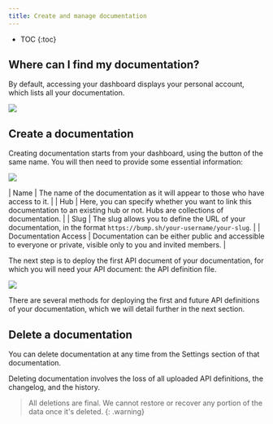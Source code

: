 ```yaml
---
title: Create and manage documentation
---
```


- TOC
{:toc}

## Where can I find my documentation?

By default, accessing your dashboard displays your personal account, which lists all your documentation.

![](/images/help/personal-account.png)

## Create a documentation

Creating documentation starts from your dashboard, using the button of the same name. You will then need to provide some essential information:

![](/images/help/doc-creation.png)

| Name     | The name of the documentation as it will appear to those who have access to it.     |
| Hub              | Here, you can specify whether you want to link this documentation to an existing hub or not. Hubs are collections of documentation.     |
| Slug | The slug allows you to define the URL of your documentation, in the format `https://bump.sh/your-username/your-slug`.     |
| Documentation Access         | Documentation can be either public and accessible to everyone or private, visible only to you and invited members.     |


The next step is to deploy the first API document of your documentation, for which you will need your API document: the API definition file.

![](/images/help/upload-document.png)

There are several methods for deploying the first and future API definitions of your documentation, which we will detail further in the next section.

## Delete a documentation

You can delete documentation at any time from the Settings section of that documentation.

Deleting documentation involves the loss of all uploaded API definitions, the changelog, and the history.

> All deletions are final. We cannot restore or recover any portion of the data once it's deleted.
{: .warning}
